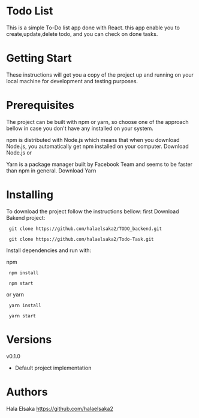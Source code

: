 # Todo List
This is a simple To-Do list app done with React. this app enable you to create,update,delete todo,
and you can check on done tasks.

# Getting Start
These instructions will get you a copy of the project up and running on your local machine for development and testing purposes.

# Prerequisites
The project can be built with npm or yarn, so choose one of the approach bellow in case you don't have any installed on your system.

npm is distributed with Node.js which means that when you download Node.js, you automatically get npm installed on your computer. Download Node.js
or

Yarn is a package manager built by Facebook Team and seems to be faster than npm in general. Download Yarn

# Installing

To download the project follow the instructions bellow:
first Download Bakend project:
```
 git clone https://github.com/halaelsaka2/TODO_backend.git
```

```
 git clone https://github.com/halaelsaka2/Todo-Task.git
```

Install dependencies and run with:

npm 
```
 npm install
```
```
 npm start
```
or 
yarn
```
 yarn install
```
```
 yarn start
```
# Versions
v0.1.0

- Default project implementation

# Authors
Hala Elsaka
https://github.com/halaelsaka2